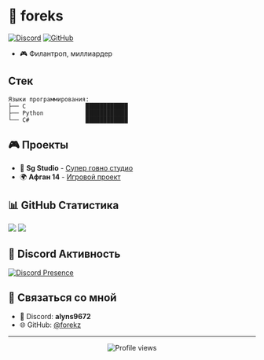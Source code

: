 # 💫 foreks

[![Discord](https://img.shields.io/badge/Discord-%237289DA.svg?logo=discord&logoColor=white)](https://discord.com/users/alyns9672) 
[![GitHub](https://img.shields.io/badge/GitHub-100000?logo=github&logoColor=white)](https://github.com/forekz)

- 🎮 Филантроп, миллиардер

## Стек
```text
Языки программирования:
├── C                 ████████████ 
├── Python            ████████████
└── C#                ████████████
```

## 🎮 Проекты
- 🎯 **Sg Studio** - [Супер говно студио ](https://discord.gg/sgstudio)
- 🌍 **Афган 14** - [Игровой проект](https://discord.gg/sgstudio)

## 📊 GitHub Статистика
![](https://github-readme-stats.vercel.app/api?username=forekz&theme=dark&hide_border=false&include_all_commits=true&count_private=true)
![](https://github-readme-streak-stats.herokuapp.com/?user=forekz&theme=dark&hide_border=false)

## 🎵 Discord Активность
[![Discord Presence](https://lanyard.cnrad.dev/api/alyns9672)](https://discord.com/users/alyns9672)

## 📱 Связаться со мной
- 💬 Discord: **alyns9672**
- 🌐 GitHub: [@forekz](https://github.com/forekz)

---

<p align="center">
  <img src="https://komarev.com/ghpvc/?username=forekz&color=blueviolet" alt="Profile views" />
</p>
